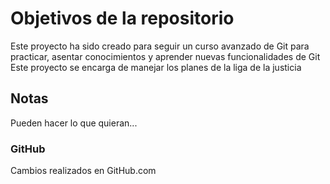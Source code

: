 # Objetivos de la repositorio

Este proyecto ha sido creado para seguir un curso avanzado de Git para practicar, asentar conocimientos y aprender nuevas funcionalidades de Git
Este proyecto se encarga de manejar los planes de la liga de la justicia


## Notas
Pueden hacer lo que quieran...

### GitHub
Cambios realizados en GitHub.com
